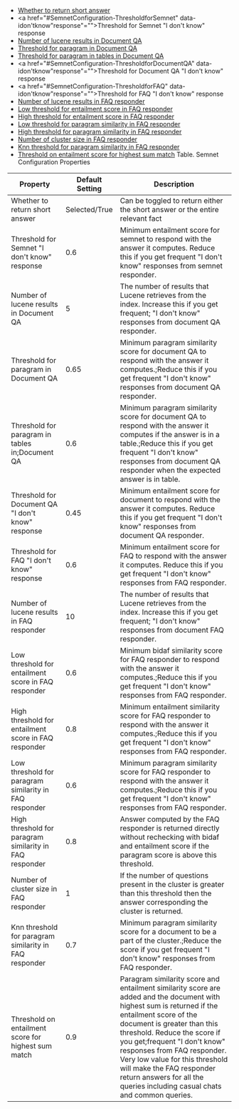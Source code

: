-   [Whether to return short answer](#SemnetConfiguration-Whethertoreturnshortanswer)
-   <a href="#SemnetConfiguration-ThresholdforSemnet" data-idon'tknow"response"="">Threshold for Semnet "I don't know" response</a>
-   [Number of lucene results in Document QA](#SemnetConfiguration-NumberofluceneresultsinDocumentQA)
-   [Threshold for paragram in Document QA](#SemnetConfiguration-ThresholdforparagraminDocumentQA)
-   [Threshold for paragram in tables in Document QA](#SemnetConfiguration-ThresholdforparagramintablesinDocumentQA)
-   <a href="#SemnetConfiguration-ThresholdforDocumentQA" data-idon'tknow"response"="">Threshold for Document QA "I don't know" response</a>
-   <a href="#SemnetConfiguration-ThresholdforFAQ" data-idon'tknow"response"="">Threshold for FAQ "I don't know" response</a>
-   [Number of lucene results in FAQ responder](#SemnetConfiguration-NumberofluceneresultsinFAQresponder)
-   [Low threshold for entailment score in FAQ responder](#SemnetConfiguration-LowthresholdforentailmentscoreinFAQresponder)
-   [High threshold for entailment score in FAQ responder](#SemnetConfiguration-HighthresholdforentailmentscoreinFAQresponder)
-   [Low threshold for paragram similarity in FAQ responder](#SemnetConfiguration-LowthresholdforparagramsimilarityinFAQresponder)
-   [High threshold for paragram similarity in FAQ responder](#SemnetConfiguration-HighthresholdforparagramsimilarityinFAQresponder)
-   [Number of cluster size in FAQ responder](#SemnetConfiguration-NumberofclustersizeinFAQresponder)
-   [Knn threshold for paragram similarity in FAQ responder](#SemnetConfiguration-KnnthresholdforparagramsimilarityinFAQresponder)
-   [Threshold on entailment score for highest sum match](#SemnetConfiguration-Thresholdonentailmentscoreforhighestsummatch)
Table. Semnet Configuration Properties

| Property | Default Setting | Description |
| ----|----|----|
| Whether to return short answer | Selected/True | Can be toggled to return either the short answer or the entire relevant fact |
| Threshold for Semnet "I don't know" response | 0.6 | Minimum entailment score for semnet to respond with the answer it computes. Reduce this if you get frequent "I don't know" responses from semnet responder. |
| Number of lucene results in Document QA | 5 | The number of results that Lucene retrieves from the index. Increase this if you get frequent; "I don't know" responses from document QA responder. |
| Threshold for paragram in Document QA | 0.65 | Minimum paragram similarity score for document QA to respond with the answer it computes.;Reduce this if you get frequent "I don't know" responses from document QA responder. |
| Threshold for paragram in tables in;Document QA | 0.6 | Minimum paragram similarity score for document QA to respond with the answer it computes if the answer is in a table.;Reduce this if you get frequent "I don't know" responses from document QA responder when the expected answer is in table. |
| Threshold for Document QA "I don't know" response | 0.45 | Minimum entailment score for document to respond with the answer it computes. Reduce this if you get frequent "I don't know" responses from document QA responder. |
| Threshold for FAQ "I don't know" response | 0.6 | Minimum entailment score for FAQ to respond with the answer it computes. Reduce this if you get frequent "I don't know" responses from FAQ responder. |
| Number of lucene results in FAQ responder | 10 | The number of results that Lucene retrieves from the index. Increase this if you get frequent; "I don't know" responses from document FAQ responder. |
| Low threshold for entailment score in FAQ responder | 0.6 | Minimum bidaf similarity score for FAQ responder to respond with the answer it computes.;Reduce this if you get frequent "I don't know" responses from FAQ responder. |
| High threshold for entailment score in FAQ responder | 0.8 | Minimum entailment similarity score for FAQ responder to respond with the answer it computes.;Reduce this if you get frequent "I don't know" responses from FAQ responder. |
| Low threshold for paragram similarity in FAQ responder | 0.6 | Minimum paragram similarity score for FAQ responder to respond with the answer it computes.;Reduce this if you get frequent "I don't know" responses from FAQ responder. |
| High threshold for paragram similarity in FAQ responder | 0.8 | Answer computed by the FAQ responder is returned directly without rechecking with bidaf and entailment score if the paragram score is above this threshold. |
| Number of cluster size in FAQ responder | 1 | If the number of questions present in the cluster is greater than this threshold then the answer corresponding the cluster is returned. |
| Knn threshold for paragram similarity in FAQ responder | 0.7 | Minimum paragram similarity score for a document to be a part of the cluster.;Reduce the score if you get frequent "I don't know" responses from FAQ responder. |
| Threshold on entailment score for highest sum match | 0.9 | Paragram similarity score and entailment similarity score are added and the document with highest sum is returned if the entailment score of the document is greater than this threshold. Reduce the score if you get;frequent "I don't know" responses from FAQ responder. Very low value for this threshold will make the FAQ responder return answers for all the queries including casual chats and common queries. |


